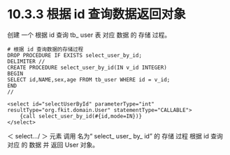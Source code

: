 # 10.3.3 根据 id 查询数据返回对象

创建 一个 根据 id 查询 tb\_ user 表 对应 数据 的 存储 过程。

```
# 根据 id 查询数据的存储过程
DROP PROCEDURE IF EXISTS select_user_by_id;
DELIMITER //
CREATE PROCEDURE select_user_by_id(IN v_id INTEGER)
BEGIN
SELECT id,NAME,sex,age FROM tb_user WHERE id = v_id;
END
//
```

```
<select id="selectUserById" parameterType="int" resultType="org.fkit.domain.User" statementType="CALLABLE">
    {call select_user_by_id(#{id,mode=IN})}
</select>
```

＜ select…/ ＞ 元素 调用 名为“ select\_ user\_ by\_ id” 的 存储 过程 根据 id 查询 对应 的 数据 并 返回 User 对象。



